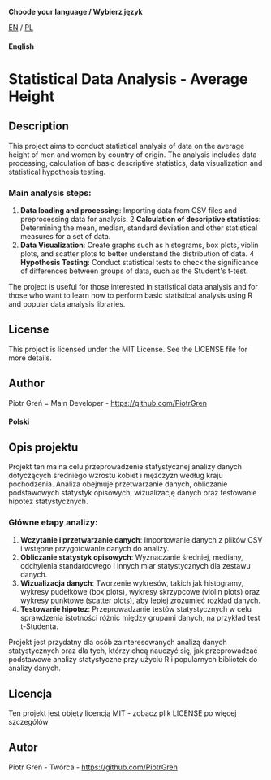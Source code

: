 **Choode your language / Wybierz język**

[EN](#english) / [PL](#polski)

#### English

# Statistical Data Analysis - Average Height

## Description

This project aims to conduct statistical analysis of data on the average height of men and women by country of origin. The analysis includes data processing, calculation of basic descriptive statistics, data visualization and statistical hypothesis testing.

### Main analysis steps:
1. **Data loading and processing**: Importing data from CSV files and preprocessing data for analysis.
2 **Calculation of descriptive statistics**: Determining the mean, median, standard deviation and other statistical measures for a set of data.
3. **Data Visualization**: Create graphs such as histograms, box plots, violin plots, and scatter plots to better understand the distribution of data.
4 **Hypothesis Testing**: Conduct statistical tests to check the significance of differences between groups of data, such as the Student's t-test.

The project is useful for those interested in statistical data analysis and for those who want to learn how to perform basic statistical analysis using R and popular data analysis libraries.

## License

This project is licensed under the MIT License. See the LICENSE file for more details.

## Author

Piotr Greń = Main Developer - https://github.com/PiotrGren

#### Polski

## Opis projektu

Projekt ten ma na celu przeprowadzenie statystycznej analizy danych dotyczących średniego wzrostu kobiet i mężczyzn według kraju pochodzenia. Analiza obejmuje przetwarzanie danych, obliczanie podstawowych statystyk opisowych, wizualizację danych oraz testowanie hipotez statystycznych.

### Główne etapy analizy:
1. **Wczytanie i przetwarzanie danych**: Importowanie danych z plików CSV i wstępne przygotowanie danych do analizy.
2. **Obliczanie statystyk opisowych**: Wyznaczanie średniej, mediany, odchylenia standardowego i innych miar statystycznych dla zestawu danych.
3. **Wizualizacja danych**: Tworzenie wykresów, takich jak histogramy, wykresy pudełkowe (box plots), wykresy skrzypcowe (violin plots) oraz wykresy punktowe (scatter plots), aby lepiej zrozumieć rozkład danych.
4. **Testowanie hipotez**: Przeprowadzanie testów statystycznych w celu sprawdzenia istotności różnic między grupami danych, na przykład test t-Studenta.


Projekt jest przydatny dla osób zainteresowanych analizą danych statystycznych oraz dla tych, którzy chcą nauczyć się, jak przeprowadzać podstawowe analizy statystyczne przy użyciu R i popularnych bibliotek do analizy danych.

## Licencja

Ten projekt jest objęty licencją MIT - zobacz plik LICENSE po więcej szczegółów

## Autor

Piotr Greń - Twórca - https://github.com/PiotrGren
